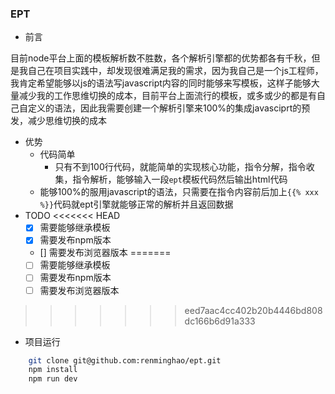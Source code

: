 ###	EPT
-	前言

目前node平台上面的模板解析数不胜数，各个解析引擎都的优势都各有千秋，但是我自己在项目实践中，却发现很难满足我的需求，因为我自己是一个js工程师，我肯定希望能够以js的语法写javascript内容的同时能够来写模板，这样子能够大量减少我的工作思维切换的成本，目前平台上面流行的模板，或多或少的都是有自己自定义的语法，因此我需要创建一个解析引擎来100%的集成javasciprt的预发，减少思维切换的成本

-	优势
	-	代码简单
		-	只有不到100行代码，就能简单的实现核心功能，指令分解，指令收集，指令解析，能够输入一段`ept`模板代码然后输出html代码
	-	能够100%的服用javascript的语法，只需要在指令内容前后加上`{{% xxx %}}`代码就ept引擎就能够正常的解析并且返回数据
- 	TODO
<<<<<<< HEAD
	-	[x] 需要能够继承模板
	- 	[x] 需要发布npm版本
	-  	[] 需要发布浏览器版本
=======
	-	[ ] 需要能够继承模板
	- 	[ ] 需要发布npm版本
	-  	[ ] 需要发布浏览器版本
>>>>>>> eed7aac4cc402b20b4446bd808dc166b6d91a333

-	项目运行

```bash
	git clone git@github.com:renminghao/ept.git
	npm install
	npm run dev
```
